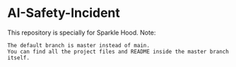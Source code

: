 # AI-Safety-Incident
This repository is specially for Sparkle Hood.
Note:

    The default branch is master instead of main.
    You can find all the project files and README inside the master branch itself.
